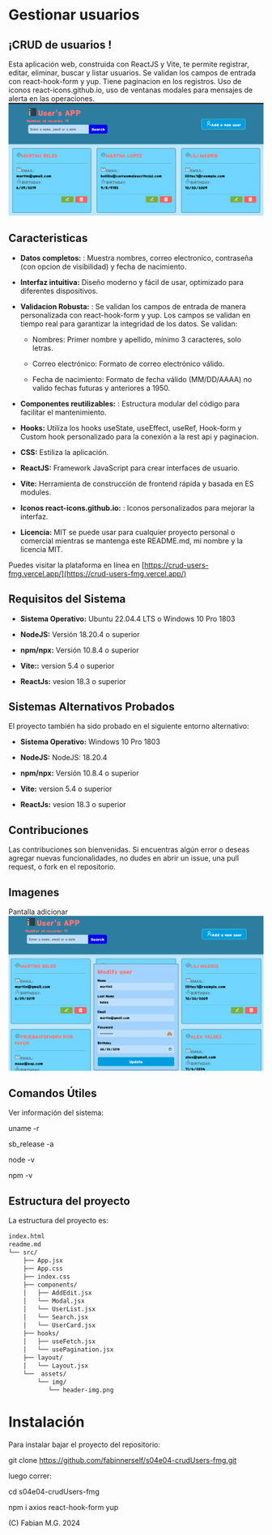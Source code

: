 # Gestionar usuarios  

## ¡CRUD de usuarios !

Esta aplicación web, construida con ReactJS y Vite, te permite registrar, editar, eliminar, buscar y listar usuarios. Se validan los campos de entrada con react-hook-form y yup. Tiene paginacion en los registros. Uso de iconos react-icons.github.io, uso de ventanas modales para mensajes de alerta en las operaciones.
![main](crud-user-main.png)


## Caracteristicas

- **Datos completos:** : Muestra nombres, correo electronico, contraseña (con opcion de visibilidad) y fecha de nacimiento.

- **Interfaz intuitiva:** Diseño moderno y fácil de usar, optimizado para diferentes dispositivos.

- **Validacion Robusta:** : Se validan los campos de entrada de manera personalizada con react-hook-form y yup. Los campos se validan en tiempo real  para garantizar la integridad de los datos. Se validan:
    - Nombres: Primer nombre y apellido, mínimo 3 caracteres, solo letras.

    - Correo electrónico: Formato de correo electrónico válido.

    - Fecha de nacimiento: Formato de fecha válido (MM/DD/AAAA) no valido fechas futuras y anteriores a 1950.

- **Componentes reutilizables:** : Estructura modular del código para facilitar el mantenimiento.

- **Hooks:** Utiliza los hooks useState, useEffect, useRef, Hook-form y Custom hook personalizado para la conexión a la rest api y paginacion. 

- **CSS:**  Estiliza la aplicación. 

- **ReactJS:**  Framework JavaScript para crear interfaces de usuario. 

- **Vite:**  Herramienta de construcción de frontend rápida y basada en ES modules. 

- **Iconos react-icons.github.io:** : Iconos personalizados para mejorar la interfaz.

- **Licencia:**  MIT se puede usar para cualquier proyecto personal o comercial mientras se mantenga este README.md, mi nombre y la licencia MIT.
 
Puedes visitar la plataforma en línea en [https://crud-users-fmg.vercel.app/](https://crud-users-fmg.vercel.app/)

## Requisitos del Sistema

- **Sistema Operativo:** Ubuntu 22.04.4 LTS o Windows 10 Pro 1803 

- **NodeJS:** Versión 18.20.4 o superior 

- **npm/npx:** Versión 10.8.4 o superior 

- **Vite::** version 5.4 o superior 

- **ReactJs:** vesion 18.3 o superior 
    
## Sistemas Alternativos Probados

El proyecto también ha sido probado en el siguiente entorno alternativo:

- **Sistema Operativo:** Windows 10 Pro 1803

- **NodeJS:** NodeJS: 18.20.4

- **npm/npx:** Versión 10.8.4 o superior 

- **Vite:** version 5.4 o superior 

- **ReactJs:** vesion 18.3 o superior 

## Contribuciones
Las contribuciones son bienvenidas. Si encuentras algún error o deseas agregar nuevas funcionalidades, no dudes en abrir un issue, una pull  request, o fork en el repositorio.

## Imagenes

Pantalla adicionar ![main](crud.png)

## Comandos Útiles

Ver información del sistema:

uname -r

sb_release -a

node -v

npm -v

## Estructura del proyecto

La estructura del proyecto es:
```
index.html
readme.md
└── src/
    ├── App.jsx
    ├── App.css
    ├── index.css
    ├── components/
    │   ├── AddEdit.jsx
    │   └── Modal.jsx
    │   └── UserList.jsx
    │   └── Search.jsx
    │   └── UserCard.jsx
    ├── hooks/
    │   ├── useFetch.jsx
    │   └── usePagination.jsx
    ├── layout/        
    │   └── Layout.jsx
    └──  assets/
        └── img/
           └── header-img.png

```
# Instalación

Para instalar bajar el proyecto del repositorio:

git clone https://github.com/fabinnerself/s04e04-crudUsers-fmg.git

luego correr:

cd  s04e04-crudUsers-fmg

npm i axios react-hook-form yup

(C) Fabian M.G. 2024 
